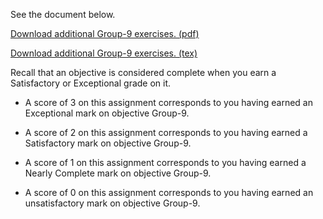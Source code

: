 See the document below.

[Download additional Group-9 exercises. (pdf)](Group-9.pdf)

[Download additional Group-9 exercises. (tex)](Group-9.tex)

Recall that an objective is considered complete when you earn a Satisfactory or Exceptional grade on it.

* A score of 3 on this assignment corresponds to you having earned an Exceptional mark on objective Group-9.

* A score of 2 on this assignment corresponds to you having earned a Satisfactory mark on objective Group-9.

* A score of 1 on this assignment corresponds to you having earned a Nearly Complete mark on objective Group-9.

* A score of 0 on this assignment corresponds to you having earned an unsatisfactory mark on objective Group-9.